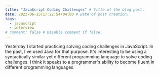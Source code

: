 ```yaml
---
title: "JavaScript Coding Challenges" # Title of the blog post.
date: 2023-06-15T17:22:54+04:00 # Date of post creation.
tags:
  - javascript
  - interview
# comment: false # Disable comment if false.
---
```


Yesterday I started practicing solving coding challenges in JavaScript. In the past, I've used Java for that purpose.
It's interesting to be using a syntactically similar yet different programming language to solve coding challenges. 
I think it speaks to a programmer's ability to become fluent in different programming languages.
